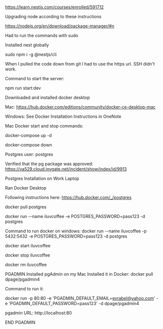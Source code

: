https://learn.nestjs.com/courses/enrolled/591712

Upgrading node according to these instructions

https://nodejs.org/en/download/package-manager/#n

Had to run the commands with sudo

Installed nest globally

sudo npm i -g @nestjs/cli

When I pulled the code down from git I had to use the https url. SSH didn't work.

Command to start the server:

npm run start:dev

Downloaded and installed docker desktop

Mac:
https://hub.docker.com/editions/community/docker-ce-desktop-mac

Windows:
See Docker Installation Instructions in OneNote

Mac Docker start and stop commands:

docker-compose up -d

docker-compose down

Postgres user: postgres

Verified that the pg package was approved: https://va529.cloud.invgate.net/incident/show/index/id/9913

Postgres Installation on Work Laptop

Ran Docker Desktop

Following instructions here: https://hub.docker.com/_/postgres

docker pull postgres

docker run --name iluvcoffee -e POSTGRES_PASSWORD=pass123 -d postgres

Command to run docker on windows:
docker run --name iluvcoffee -p 5432:5432 -e POSTGRES_PASSWORD=pass123 -d postgres

docker start iluvcoffee

docker stop iluvcoffee

docker rm iluvcoffee

PGADMIN
Installed pgAdmin on my Mac
Installed it in Docker:
docker pull dpage/pgadmin4

Command to run it:

docker run -p 80:80 -e 'PGADMIN_DEFAULT_EMAIL=evrabel@yahoo.com' -e 'PGADMIN_DEFAULT_PASSWORD=pass123' -d dpage/pgadmin4

pgadmin URL: http://localhost:80

END PGADMIN
